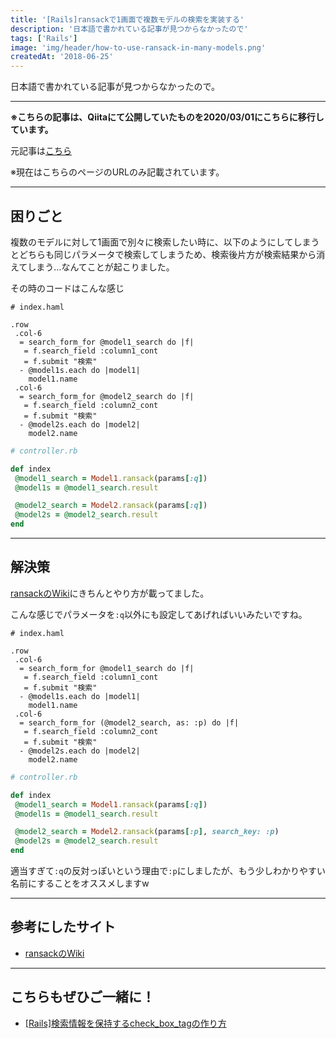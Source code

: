 ```yaml
---
title: '[Rails]ransackで1画面で複数モデルの検索を実装する'
description: '日本語で書かれている記事が見つからなかったので'
tags: ['Rails']
image: 'img/header/how-to-use-ransack-in-many-models.png'
createdAt: '2018-06-25'
---
```


日本語で書かれている記事が見つからなかったので。

--------

**※こちらの記事は、Qiitaにて公開していたものを2020/03/01にこちらに移行しています。**

元記事は[こちら](https://qiita.com/dach1_ken/items/35484bb7115ff301c9f9)

※現在はこちらのページのURLのみ記載されています。

-----

## 困りごと

複数のモデルに対して1画面で別々に検索したい時に、以下のようにしてしまうとどちらも同じパラメータで検索してしまうため、検索後片方が検索結果から消えてしまう…なんてことが起こりました。

その時のコードはこんな感じ

```html.haml
# index.haml

.row
 .col-6
  = search_form_for @model1_search do |f|
   = f.search_field :column1_cont
   = f.submit "検索"
  - @model1s.each do |model1|
    model1.name
 .col-6
  = search_form_for @model2_search do |f|
   = f.search_field :column2_cont
   = f.submit "検索"
  - @model2s.each do |model2|
    model2.name
```

```ruby
# controller.rb

def index
 @model1_search = Model1.ransack(params[:q])
 @model1s = @model1_search.result

 @model2_search = Model2.ransack(params[:q])
 @model2s = @model2_search.result
end
```

--------

## 解決策

[ransackのWiki](https://github.com/activerecord-hackery/ransack/wiki/Configuration)にきちんとやり方が載ってました。

こんな感じでパラメータを`:q`以外にも設定してあげればいいみたいですね。

```html.haml
# index.haml

.row
 .col-6
  = search_form_for @model1_search do |f|
   = f.search_field :column1_cont
   = f.submit "検索"
  - @model1s.each do |model1|
    model1.name
 .col-6
  = search_form_for (@model2_search, as: :p) do |f|
   = f.search_field :column2_cont
   = f.submit "検索"
  - @model2s.each do |model2|
    model2.name
```

```ruby
# controller.rb

def index
 @model1_search = Model1.ransack(params[:q])
 @model1s = @model1_search.result

 @model2_search = Model2.ransack(params[:p], search_key: :p)
 @model2s = @model2_search.result
end
```

適当すぎて`:q`の反対っぽいという理由で`:p`にしましたが、もう少しわかりやすい名前にすることをオススメしますw

-------

## 参考にしたサイト

- [ransackのWiki](https://github.com/activerecord-hackery/ransack/wiki/Configuration)

-------

## こちらもぜひご一緒に！

- [[Rails]検索情報を保持するcheck_box_tagの作り方](../../blog/how-to-create-check_box_tag/)
